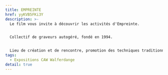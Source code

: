 ```yaml
---
title: EMPREINTE
href: yyKVB5FKi3Y
description: >-
  Le film vous invite à découvrir les activités d'Empreinte. 


  Collectif de graveurs autogéré, fondé en 1994. 


  Lieu de création et de rencontre, promotion des techniques traditionnelles de l'estampe,                              cours d'initiation et de spécialisation, accueil d'artistes en résidence,                                                      constitution d'une collection d'oeuvres imprimées, conservées à la BnL.
tags:
  - Expositions CAW Walferdange
detail: true
---
```

